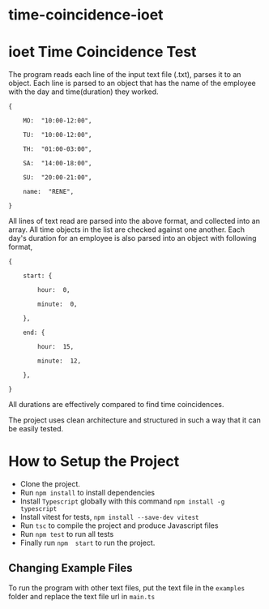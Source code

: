 # time-coincidence-ioet
# ioet Time Coincidence Test

The program reads each line of the input text file (.txt), parses it to an object.
Each line is parsed to an object that has the name of the employee with the day and time(duration) they worked.
```
{

	MO:  "10:00-12:00",

	TU:  "10:00-12:00",

	TH:  "01:00-03:00",

	SA:  "14:00-18:00",

	SU:  "20:00-21:00",

	name:  "RENE",

}
```

All lines of text read are parsed into the above format, and collected into an array.
All time objects in the list are checked against one another.
Each day's duration for an employee is also parsed into an object with following format,
```
{

	start: {

		hour:  0,

		minute:  0,

	},

	end: {

		hour:  15,

		minute:  12,

	},

}
```
All durations are effectively compared to find time coincidences.

The project uses clean architecture and structured in such a way that it can be easily tested.

# How to Setup the Project

- Clone the project.
- Run ```npm install``` to install dependencies
- Install ```Typescript``` globally with this command ```npm install -g typescript```
- Install vitest for tests, ```npm install --save-dev vitest```
- Run ```tsc``` to compile the project and produce Javascript files
- Run ```npm test``` to run all tests
- Finally run ```npm  start``` to run the project.

##  Changing Example Files
To run the program with other text files, put the text file in the ```examples``` folder and replace the text file url in ```main.ts```